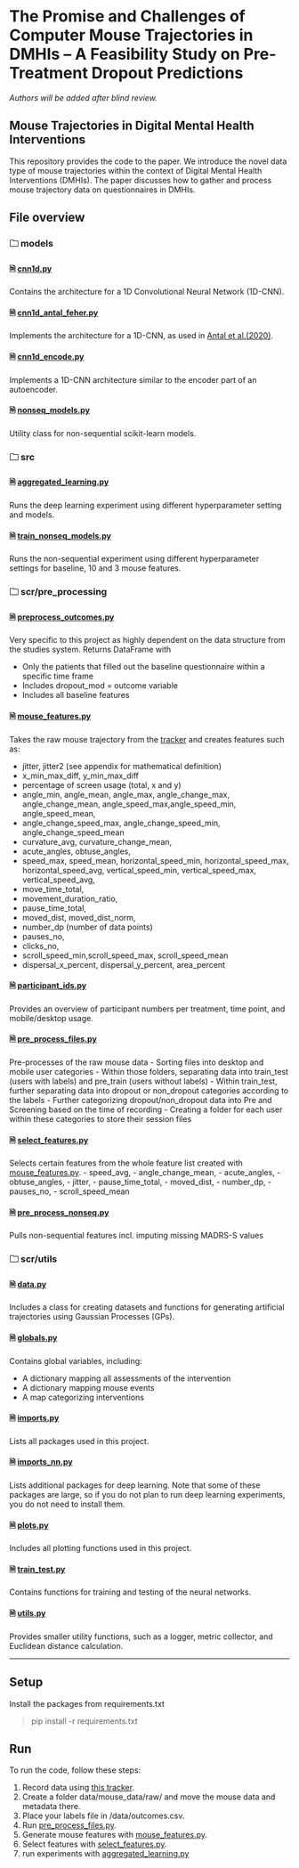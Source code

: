 # The Promise and Challenges of Computer Mouse Trajectories in DMHIs – A Feasibility Study on Pre-Treatment Dropout Predictions 

*Authors will be added after blind review.*

## Mouse Trajectories in Digital Mental Health Interventions
This repository provides the code to the paper.
We introduce the novel data type of mouse trajectories within the context of Digital Mental Health Interventions (DMHIs).
The paper discusses how to gather and process mouse trajectory data on questionnaires in DMHIs.


## File overview

### 🗀 models
#### 🗎 [cnn1d.py](./models/cnn1d.py)
Contains the architecture for a 1D Convolutional Neural Network (1D-CNN).

#### 🗎 [cnn1d_antal_feher.py](./models/cnn1d_antal_feher.py)
Implements the architecture for a 1D-CNN, as used in [Antal et al.(2020)](https://ieeexplore.ieee.org/document/9465583).

#### 🗎 [cnn1d_encode.py](./models/cnn1d_encode.py)
Implements a 1D-CNN architecture similar to the encoder part of an autoencoder.

#### 🗎 [nonseq_models.py](./models/nonseq_models.py)
Utility class for non-sequential scikit-learn models.

### 🗀 src
#### 🗎 [aggregated_learning.py](src/aggregated_learning.py)
Runs the deep learning experiment using different hyperparameter setting and models.

#### 🗎 [train_nonseq_models.py](src/train_nonseq_models.py)
Runs the non-sequential experiment using different hyperparameter settings for baseline, 10 and 3 mouse features.

### 🗀 scr/pre_processing

#### 🗎 [preprocess_outcomes.py](./src/pre_processing/preprocess_outcomes.py)
Very specific to this project as highly dependent on the data structure from the studies system. Returns DataFrame with
- Only the patients that filled out the baseline questionnaire within a specific time frame
- Includes dropout_mod = outcome variable
- Includes all baseline features

#### 🗎 [mouse_features.py](./src/pre_processing/mouse_features.py)
Takes the raw mouse trajectory from the [tracker](https://github.com/jjmatthiesen/evtrack/tree/setup_karolinskaInstitutet) and creates features such as:
- jitter, jitter2 (see appendix for mathematical definition)
- x_min_max_diff, y_min_max_diff
- percentage of screen usage (total, x and y)
- angle_min, angle_mean, angle_max, angle_change_max, angle_change_mean, angle_speed_max,angle_speed_min, angle_speed_mean, 
- angle_change_speed_max, angle_change_speed_min, angle_change_speed_mean
- curvature_avg, curvature_change_mean,
- acute_angles, obtuse_angles, 
- speed_max, speed_mean, horizontal_speed_min, horizontal_speed_max, horizontal_speed_avg, vertical_speed_min, vertical_speed_max, vertical_speed_avg, 
- move_time_total, 
- movement_duration_ratio, 
- pause_time_total,
- moved_dist, moved_dist_norm,
- number_dp (number of data points)
- pauses_no,
- clicks_no,
- scroll_speed_min,scroll_speed_max, scroll_speed_mean
- dispersal_x_percent, dispersal_y_percent, area_percent

#### 🗎 [participant_ids.py](./src/pre_processing/participant_ids.py)
Provides an overview of participant numbers per treatment, time point, and mobile/desktop usage.

#### 🗎 [pre_process_files.py](./src/pre_processing/pre_process_files.py)
Pre-processes of the raw mouse data 
    - Sorting files into desktop and mobile user categories
    - Within those folders, separating data into train_test (users with labels) and pre_train (users without labels)
    - Within train_test, further separating data into dropout or non_dropout categories according to the labels
    - Further categorizing dropout/non_dropout data into Pre and Screening based on the time of recording
    - Creating a folder for each user within these categories to store their session files

#### 🗎 [select_features.py](./src/pre_processing/select_features.py)
Selects certain features from the whole feature list created with [mouse_features.py](./src/pre_processing/mouse_features.py).
    - speed_avg, 
    - angle_change_mean,
    - acute_angles,
    - obtuse_angles,
    - jitter,
    - pause_time_total,
    - moved_dist,
    - number_dp, 
    - pauses_no, 
    - scroll_speed_mean

#### 🗎 [pre_process_nonseq.py](./src/pre_processing/pre_process_nonseq.py)
Pulls non-sequential features incl. imputing missing MADRS-S values

### 🗀 scr/utils
#### 🗎 [data.py](./src/utils/data.py)
Includes a class for creating datasets and functions for generating artificial trajectories using Gaussian Processes (GPs).

#### 🗎 [globals.py](./src/utils/globals.py)
Contains global variables, including:
- A dictionary mapping all assessments of the intervention
- A dictionary mapping mouse events
- A map categorizing interventions

#### 🗎 [imports.py](./src/utils/imports.py)
Lists all packages used in this project.

#### 🗎 [imports_nn.py](./src/utils/imports_nn.py)
Lists additional packages for deep learning. 
Note that some of these packages are large, so if you do not plan to run deep learning experiments, you do not need to install them.

#### 🗎 [plots.py](./src/utils/plots.py)
Includes all plotting functions used in this project.

#### 🗎 [train_test.py](./src/utils/train_test.py)
Contains functions for training and testing of the neural networks.

#### 🗎 [utils.py](./src/utils/utils.py)
Provides smaller utility functions, such as a logger, metric collector, and Euclidean distance calculation. 

---
## Setup
Install the packages from requirements.txt

> pip install -r requirements.txt

##  Run
To run the code, follow these steps:

1. Record data using [this tracker](https://github.com/jjmatthiesen/evtrack/tree/setup_karolinskaInstitutet).
2. Create a folder data/mouse_data/raw/ and move the mouse data and metadata there.
3. Place your labels file in /data/outcomes.csv.
4. Run [pre_process_files.py](src/pre_processing/pre_process_files.py).
5. Generate mouse features with [mouse_features.py](src/pre_processing/mouse_features.py).
6. Select features with [select_features.py](src/pre_processing/select_features.py).
7. run experiments with [aggregated_learning.py](src/aggregated_learning.py)

